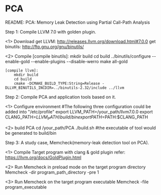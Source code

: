 # PCA

README: PCA: Memory Leak Detection using Partial Call-Path Analysis


Step 1: Compile LLVM 7.0 with golden plugin.

<1> Download 
    get LLVM: http://releases.llvm.org/download.html#7.0.0
    get binutils: http://ftp.gnu.org/gnu/binutils/

<2> Compile
    [compile binutils]:
	mkdir build
        cd build
        ../binutils/configure --enable-gold --enable-plugins --disable-werro
        make all-gold
		
    [compile llvm]:
		mkdir build
		cd build
		cmake -DCMAKE_BUILD_TYPE:String=Release -DLLVM_BINUTILS_INCDIR=../binutils-2.32/include ../llvm


Step 2: Compile PCA and application tools based on it.

<1> Configure environment
	#The following three configuration could be added into "/etc/profile"
	export LLVM_PATH=/your_path/llvm7.0.0
	export CLANG_PATH=$LLVM_PATH/build/bin
	export PATH=$PATH:$CLANG_PATH

<2> build PCA
	cd /your_path/PCA
	./build.sh
	#the executable of tool would be generated to build/bin


Step 3: A study case, Memcheck(memory-leak detection tool on PCA).

<1> Compile Target program with clang & gold plugin
    refer: https://llvm.org/docs/GoldPlugin.html

<2> Run Memcheck in preload mode on the target program directory
    Memcheck -dir program_path_directory -pre 1
	
<3> Run Memcheck on the target program executable
    Memcheck -file program_executable
